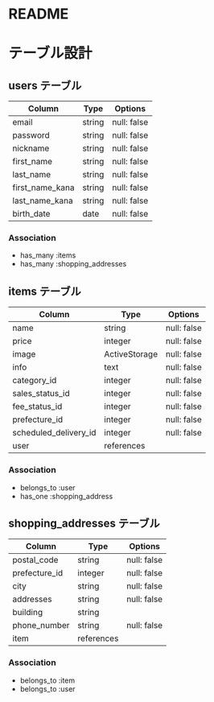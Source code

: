 # README

# テーブル設計

## users テーブル

| Column          | Type       | Options           |
| --------------- | ---------- | ----------------- |
| email           | string     | null: false       |
| password        | string     | null: false       |
| nickname        | string     | null: false       |
| first_name      | string     | null: false       |
| last_name       | string     | null: false       |
| first_name_kana | string     | null: false       |
| last_name_kana  | string     | null: false       |
| birth_date      | date       | null: false       |

### Association

- has_many :items
- has_many :shopping_addresses

## items テーブル

| Column                | Type          | Options           |
| --------------------- | ------------- | ----------------- |
| name                  | string        | null: false       |
| price                 | integer       | null: false       |
| image                 | ActiveStorage | null: false       |
| info                  | text          | null: false       |
| category_id           | integer       | null: false       |
| sales_status_id       | integer       | null: false       |
| fee_status_id         | integer       | null: false       |
| prefecture_id         | integer       | null: false       |
| scheduled_delivery_id | integer       | null: false       |
| user                  | references    |                   |

### Association

- belongs_to :user
- has_one :shopping_address

## shopping_addresses テーブル

| Column                | Type          | Options           |
| --------------------- | ------------- | ----------------- |
| postal_code           | string        | null: false       |
| prefecture_id         | integer       | null: false       |
| city                  | string        | null: false       |
| addresses             | string        | null: false       |
| building              | string        |                   |
| phone_number          | string        | null: false       |
| item                  | references    |                   |

### Association

- belongs_to :item
- belongs_to :user
